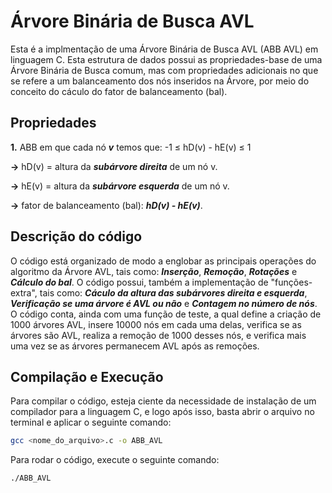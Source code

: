 # Árvore Binária de Busca AVL

Esta é a implmentação de uma Árvore Binária de Busca AVL (ABB AVL) em linguagem C. Esta estrutura de dados possui as propriedades-base de uma Árvore Binária de Busca comum, mas com propriedades adicionais no que se refere a um balanceamento dos nós inseridos na Árvore, por meio do conceito do cáculo do fator de balanceamento (bal).

## Propriedades
**1.** ABB em que cada nó ***v*** temos que: -1 ≤ hD(v) - hE(v) ≤ 1
       
**->** hD(v) = altura da ***subárvore direita*** de um nó v.
       
 **->** hE(v) = altura da ***subárvore esquerda*** de um nó v.
       
**->** fator de balanceamento (bal):  ***hD(v) - hE(v)***.
       
## Descrição do código

O código está organizado de modo a englobar as principais operações do algoritmo da Árvore AVL, tais como: ***Inserção***, ***Remoção***, ***Rotações*** e ***Cálculo do bal***. O código possui, também a implementação de "funções-extra", tais como: ***Cáculo da altura das subárvores direita e esquerda***, ***Verificação se uma árvore é AVL ou não*** e ***Contagem no número de nós***. O código conta, ainda com uma função de teste, a qual define a criação de 1000 árvores AVL, insere 10000 nós em cada uma delas, verifica se as árvores são AVL, realiza a remoção de 1000 desses nós, e verifica mais uma vez se as árvores permanecem AVL após as remoções.

## Compilação e Execução

Para compilar o código, esteja ciente da necessidade de instalação de um compilador para a linguagem C, e logo após isso, basta abrir o arquivo no terminal e aplicar o seguinte comando: 

```bash
gcc <nome_do_arquivo>.c -o ABB_AVL
```

Para rodar o código, execute o seguinte comando:

```bash
./ABB_AVL
```


